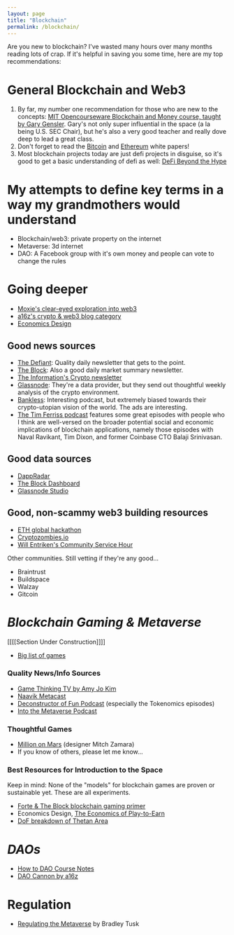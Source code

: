 ```yaml
---
layout: page
title: "Blockchain"
permalink: /blockchain/
---
```


Are you new to blockchain? I've wasted many hours over many months reading lots of crap. If it's helpful in saving you some time, here are my top recommendations:

# General Blockchain and Web3

1. By far, my number one recommendation for those who are new to the concepts:  [MIT Opencourseware Blockchain and Money course, taught by Gary Gensler](https://ocw.mit.edu/courses/sloan-school-of-management/15-s12-blockchain-and-money-fall-2018/). Gary's not only super influential in the space (a la being U.S. SEC Chair), but he's also a very good teacher and really dove deep to lead a great class.
2. Don't forget to read the [Bitcoin](https://bitcoin.org/bitcoin.pdf) and [Ethereum](https://ethereum.org/en/whitepaper/) white papers!
3. Most blockchain projects today are just defi projects in disguise, so it's good to get a basic understanding of defi as well:  [DeFi Beyond the Hype](https://wifpr.wharton.upenn.edu/wp-content/uploads/2021/05/DeFi-Beyond-the-Hype.pdf)

# My attempts to define key terms in a way my grandmothers would understand
- Blockchain/web3:  private property on the internet
- Metaverse:  3d internet
- DAO:  A Facebook group with it's own money and people can vote to change the rules

# Going deeper
- [Moxie's clear-eyed exploration into web3](https://moxie.org/2022/01/07/web3-first-impressions.html)
- [a16z's crypto & web3 blog category](https://future.a16z.com/category/crypto-web3/)
- [Economics Design](https://economicsdesign.com/)

## Good news sources
- [The Defiant](https://thedefiant.io/):  Quality daily newsletter that gets to the point.
- [The Block](https://www.theblockcrypto.com/):  Also a good daily market summary newsletter.
- [The Information's Crypto newsletter](https://www.theinformation.com/newsletters/crypto-global)
- [Glassnode](https://glassnode.com/):  They're a data provider, but they send out thoughtful weekly analysis of the crypto environment.
- [Bankless](http://podcast.banklesshq.com/):  Interesting podcast, but extremely biased towards their crypto-utopian vision of the world. The ads are interesting.
- [The Tim Ferriss podcast](https://tim.blog/) features some great episodes with people who I think are well-versed on the broader potential social and economic implications of blockchain applications, namely those episodes with Naval Ravikant, Tim Dixon, and former Coinbase CTO Balaji Srinivasan.

## Good data sources
- [DappRadar](https://dappradar.com/)
- [The Block Dashboard](https://www.theblockcrypto.com/data/crypto-markets/spot)
- [Glassnode Studio](https://studio.glassnode.com/)

## Good, non-scammy web3 building resources
- [ETH global hackathon](https://ethglobal.com/)
- [Cryptozombies.io](https://cryptozombies.io/)
- [Will Entriken's Community Service Hour](https://www.twitch.tv/fulldecent)

Other communities. Still vetting if they're any good...
- Braintrust
- Buildspace
- Walzay
- Gitcoin


# _Blockchain Gaming & Metaverse_
[[[[Section Under Construction]]]]
- [Big list of games](https://docs.google.com/spreadsheets/d/1zizXKqmnex5YjbXD6c4k_VaQjr6ky0CL2TjK217kEmw/edit#gid=2009024128)


### Quality News/Info Sources
- [Game Thinking TV by Amy Jo Kim](https://www.youtube.com/c/GameThinkingTV/)
- [Naavik Metacast](https://naavik.co/themetacast)
- [Deconstructor of Fun Podcast](https://anchor.fm/deconstructoroffun/) (especially the Tokenomics episodes)
- [Into the Metaverse Podcast](https://anchor.fm/metaverse)

### Thoughtful Games
- [Million on Mars](milliononmars.io) (designer Mitch Zamara)
- If you know of others, please let me know...


### Best Resources for Introduction to the Space
Keep in mind:  None of the "models" for blockchain games are proven or sustainable yet. These are all experiments.
- [Forte & The Block blockchain gaming primer](https://www.theblockcrypto.com/post/120409/blockchain-based-gaming-a-primer-brought-to-you-by-forte)
- Economics Design, [The Economics of Play-to-Earn](https://econteric.com/p2e/)
- [DoF breakdown of Thetan Area](https://www.deconstructoroffun.com/blog/2022/2/28/thetan-arena)

# _DAOs_
- [How to DAO Course Notes](https://docs.google.com/document/d/1jxbb3YkrjAT1TUe6W2yCFUAsXUhdVt5JYoJwmMfykoQ/edit)
- [DAO Cannon by a16z](https://future.a16z.com/dao-canon)


# Regulation
- [Regulating the Metaverse](https://mirror.xyz/0x81dB200eD62Ce664B911C211b55F836a208Df868/n-8osyXEl8Dzv_qnrBR1ICdxF55zdIMLP6OI3yU9igY) by Bradley Tusk